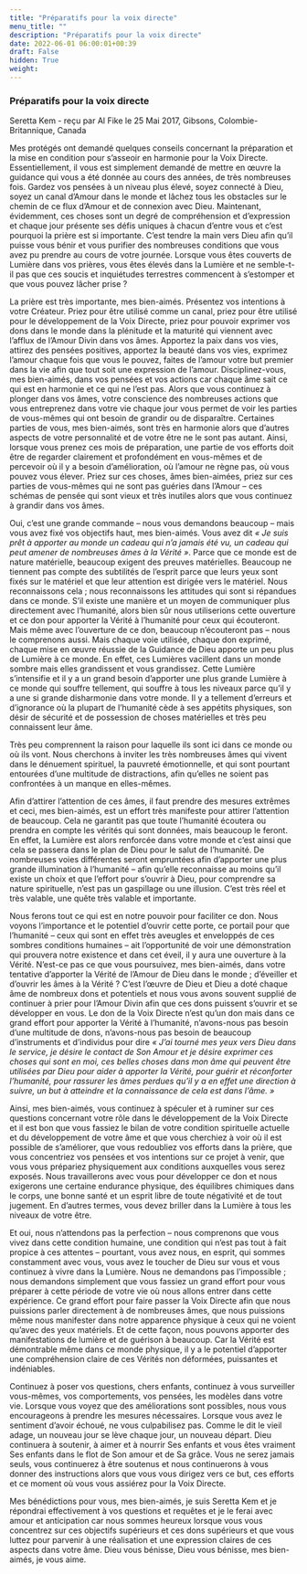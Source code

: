 ```yaml
---
title: "Préparatifs pour la voix directe"
menu_title: ""
description: "Préparatifs pour la voix directe"
date: 2022-06-01 06:00:01+00:39
draft: False
hidden: True
weight:
---
```

### Préparatifs pour la voix directe

Seretta Kem - reçu par Al Fike le 25 Mai 2017, Gibsons, Colombie-Britannique, Canada

Mes protégés ont demandé quelques conseils concernant la préparation et la mise en condition pour s’asseoir en harmonie pour la Voix Directe. Essentiellement, il vous est simplement demandé de mettre en œuvre la guidance qui vous a été donnée au cours des années, de très nombreuses fois. Gardez vos pensées à un niveau plus élevé, soyez connecté à Dieu, soyez un canal d’Amour dans le monde et lâchez tous les obstacles sur le chemin de ce flux d’Amour et de connexion avec Dieu. Maintenant, évidemment, ces choses sont un degré de compréhension et d’expression et chaque jour présente ses défis uniques à chacun d’entre vous et c’est pourquoi la prière est si importante. C’est tendre la main vers Dieu afin qu’il puisse vous bénir et vous purifier des nombreuses conditions que vous avez pu prendre au cours de votre journée. Lorsque vous êtes couverts de Lumière dans vos prières, vous êtes élevés dans la Lumière et ne semble-t-il pas que ces soucis et inquiétudes terrestres commencent à s’estomper et que vous pouvez lâcher prise ?

La prière est très importante, mes bien-aimés. Présentez vos intentions à votre Créateur. Priez pour être utilisé comme un canal, priez pour être utilisé pour le développement de la Voix Directe, priez pour pouvoir exprimer vos dons dans le monde dans la plénitude et la maturité qui viennent avec l’afflux de l’Amour Divin dans vos âmes. Apportez la paix dans vos vies, attirez des pensées positives, apportez la beauté dans vos vies, exprimez l’amour chaque fois que vous le pouvez, faites de l’amour votre but premier dans la vie afin que tout soit une expression de l’amour. Disciplinez-vous, mes bien-aimés, dans vos pensées et vos actions car chaque âme sait ce qui est en harmonie et ce qui ne l’est pas. Alors que vous continuez à plonger dans vos âmes, votre conscience des nombreuses actions que vous entreprenez dans votre vie chaque jour vous permet de voir les parties de vous-mêmes qui ont besoin de grandir ou de disparaître. Certaines parties de vous, mes bien-aimés, sont très en harmonie alors que d’autres aspects de votre personnalité et de votre être ne le sont pas autant. Ainsi, lorsque vous prenez ces mois de préparation, une partie de vos efforts doit être de regarder clairement et profondément en vous-mêmes et de percevoir où il y a besoin d’amélioration, où l’amour ne règne pas, où vous pouvez vous élever. Priez sur ces choses, âmes bien-aimées, priez sur ces parties de vous-mêmes qui ne sont pas guéries dans l’Amour – ces schémas de pensée qui sont vieux et très inutiles alors que vous continuez à grandir dans vos âmes.

Oui, c’est une grande commande – nous vous demandons beaucoup – mais vous avez fixé vos objectifs haut, mes bien-aimés. Vous avez dit *« Je suis prêt à apporter au monde un cadeau qui n’a jamais été vu, un cadeau qui peut amener de nombreuses âmes à la Vérité »*. Parce que ce monde est de nature matérielle, beaucoup exigent des preuves matérielles. Beaucoup ne tiennent pas compte des subtilités de l’esprit parce que leurs yeux sont fixés sur le matériel et que leur attention est dirigée vers le matériel. Nous reconnaissons cela ; nous reconnaissons les attitudes qui sont si répandues dans ce monde. S’il existe une manière et un moyen de communiquer plus directement avec l’humanité, alors bien sûr nous utiliserions cette ouverture et ce don pour apporter la Vérité à l’humanité pour ceux qui écouteront. Mais même avec l’ouverture de ce don, beaucoup n’écouteront pas – nous le comprenons aussi. Mais chaque voie utilisée, chaque don exprimé, chaque mise en œuvre réussie de la Guidance de Dieu apporte un peu plus de Lumière à ce monde. En effet, ces Lumières vacillent dans un monde sombre mais elles grandissent et vous grandissez. Cette Lumière s’intensifie et il y a un grand besoin d’apporter une plus grande Lumière à ce monde qui souffre tellement, qui souffre à tous les niveaux parce qu’il y a une si grande disharmonie dans votre monde. Il y a tellement d’erreurs et d’ignorance où la plupart de l’humanité cède à ses appétits physiques, son désir de sécurité et de possession de choses matérielles et très peu connaissent leur âme.

Très peu comprennent la raison pour laquelle ils sont ici dans ce monde ou où ils vont. Nous cherchons à inviter les très nombreuses âmes qui vivent dans le dénuement spirituel, la pauvreté émotionnelle, et qui sont pourtant entourées d’une multitude de distractions, afin qu’elles ne soient pas confrontées à un manque en elles-mêmes.

Afin d’attirer l’attention de ces âmes, il faut prendre des mesures extrêmes et ceci, mes bien-aimés, est un effort très manifeste pour attirer l’attention de beaucoup. Cela ne garantit pas que toute l’humanité écoutera ou prendra en compte les vérités qui sont données, mais beaucoup le feront. En effet, la Lumière est alors renforcée dans votre monde et c’est ainsi que cela se passera dans le plan de Dieu pour le salut de l’humanité. De nombreuses voies différentes seront empruntées afin d’apporter une plus grande illumination à l’humanité – afin qu’elle reconnaisse au moins qu’il existe un choix et que l’effort pour s’ouvrir à Dieu, pour comprendre sa nature spirituelle, n’est pas un gaspillage ou une illusion. C’est très réel et très valable, une quête très valable et importante.

Nous ferons tout ce qui est en notre pouvoir pour faciliter ce don. Nous voyons l’importance et le potentiel d’ouvrir cette porte, ce portail pour que l’humanité – ceux qui sont en effet très aveugles et enveloppés de ces sombres conditions humaines – ait l’opportunité de voir une démonstration qui prouvera notre existence et dans cet éveil, il y aura une ouverture à la Vérité. N’est-ce pas ce que vous poursuivez, mes bien-aimés, dans votre tentative d’apporter la Vérité de l’Amour de Dieu dans le monde ; d’éveiller et d’ouvrir les âmes à la Vérité ? C’est l’œuvre de Dieu et Dieu a doté chaque âme de nombreux dons et potentiels et nous vous avons souvent supplié de continuer à prier pour l’Amour Divin afin que ces dons puissent s’ouvrir et se développer en vous. Le don de la Voix Directe n’est qu’un don mais dans ce grand effort pour apporter la Vérité à l’humanité, n’avons-nous pas besoin d’une multitude de dons, n’avons-nous pas besoin de beaucoup d’instruments et d’individus pour dire *« J’ai tourné mes yeux vers Dieu dans le service, je désire le contact de Son Amour et je désire exprimer ces choses qui sont en moi, ces belles choses dans mon âme qui peuvent être utilisées par Dieu pour aider à apporter la Vérité, pour guérir et réconforter l’humanité, pour rassurer les âmes perdues qu’il y a en effet une direction à suivre, un but à atteindre et la connaissance de cela est dans l’âme. »* 

Ainsi, mes bien-aimés, vous continuez à spéculer et à ruminer sur ces questions concernant votre rôle dans le développement de la Voix Directe et il est bon que vous fassiez le bilan de votre condition spirituelle actuelle et du développement de votre âme et que vous cherchiez à voir où il est possible de s’améliorer, que vous redoubliez vos efforts dans la prière, que vous concentriez vos pensées et vos intentions sur ce projet à venir, que vous vous prépariez physiquement aux conditions auxquelles vous serez exposés. Nous travaillerons avec vous pour développer ce don et nous exigerons une certaine endurance physique, des équilibres chimiques dans le corps, une bonne santé et un esprit libre de toute négativité et de tout jugement. En d’autres termes, vous devez briller dans la Lumière à tous les niveaux de votre être.

Et oui, nous n’attendons pas la perfection – nous comprenons que vous vivez dans cette condition humaine, une condition qui n’est pas tout à fait propice à ces attentes – pourtant, vous avez nous, en esprit, qui sommes constamment avec vous, vous avez le toucher de Dieu sur vous et vous continuez à vivre dans la Lumière. Nous ne demandons pas l’impossible ; nous demandons simplement que vous fassiez un grand effort pour vous préparer à cette période de votre vie où nous allons entrer dans cette expérience. Ce grand effort pour faire passer la Voix Directe afin que nous puissions parler directement à de nombreuses âmes, que nous puissions même nous manifester dans notre apparence physique à ceux qui ne voient qu’avec des yeux matériels. Et de cette façon, nous pouvons apporter des manifestations de lumière et de guérison à beaucoup. Car la Vérité est démontrable même dans ce monde physique, il y a le potentiel d’apporter une compréhension claire de ces Vérités non déformées, puissantes et indéniables.

Continuez à poser vos questions, chers enfants, continuez à vous surveiller vous-mêmes, vos comportements, vos pensées, les modèles dans votre vie. Lorsque vous voyez que des améliorations sont possibles, nous vous encourageons à prendre les mesures nécessaires. Lorsque vous avez le sentiment d’avoir échoué, ne vous culpabilisez pas. Comme le dit le vieil adage, un nouveau jour se lève chaque jour, un nouveau départ. Dieu continuera à soutenir, à aimer et à nourrir Ses enfants et vous êtes vraiment Ses enfants dans le flot de Son amour et de Sa grâce. Vous ne serez jamais seuls, vous continuerez à être soutenus et nous continuerons à vous donner des instructions alors que vous vous dirigez vers ce but, ces efforts et ce moment où vous vous assiérez pour la Voix Directe.

Mes bénédictions pour vous, mes bien-aimés, je suis Seretta Kem et je répondrai effectivement à vos questions et requêtes et je le ferai avec amour et anticipation car nous sommes heureux lorsque vous vous concentrez sur ces objectifs supérieurs et ces dons supérieurs et que vous luttez pour parvenir à une réalisation et une expression claires de ces aspects dans votre âme. Dieu vous bénisse, Dieu vous bénisse, mes bien-aimés, je vous aime.
